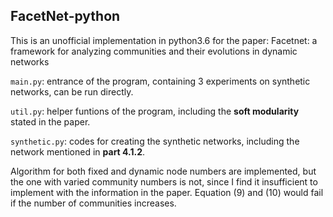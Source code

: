 ﻿## FacetNet-python
This is an unofficial implementation in python3.6 for the paper: Facetnet: a framework for analyzing communities and their evolutions in dynamic networks

`main.py`:  entrance of the program, containing 3 experiments on synthetic networks, can be run directly.

`util.py`: helper funtions of the program, including the **soft modularity** stated in the paper.

`synthetic.py`: codes for creating the synthetic networks, including the network mentioned in **part 4.1.2**.

Algorithm for both fixed and dynamic node numbers are implemented, but the one with varied community numbers is not, since I find it insufficient to implement with the information in the paper. Equation (9) and (10) would fail if the number of communities increases.

